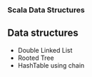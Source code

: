### Scala Data Structures

## Data structures

* Double Linked List
* Rooted Tree
* HashTable using chain
